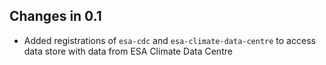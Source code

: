 ## Changes in 0.1

* Added registrations of `esa-cdc` and  `esa-climate-data-centre` to access 
  data store with data from ESA Climate Data Centre

